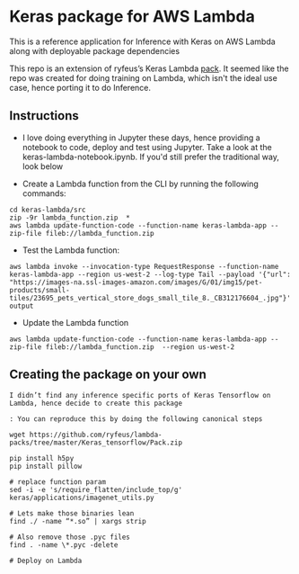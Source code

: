 # Keras package for AWS Lambda
This is a reference application for Inference with Keras on AWS Lambda along with deployable package dependencies

This repo is an extension of ryfeus’s Keras Lambda [pack](https://github.com/ryfeus/lambda-packs/tree/master/Keras_tensorflow). It seemed like the repo was created for doing training on Lambda, which isn't the ideal use case, hence porting it to do Inference. 

## Instructions

- I love doing everything in Jupyter these days, hence providing a notebook to code, deploy and test using Jupyter. Take a look at the keras-lambda-notebook.ipynb. If you'd still prefer the traditional way, look below

- Create a Lambda function from the CLI by running the following commands: 

```
cd keras-lambda/src
zip -9r lambda_function.zip  * 
aws lambda update-function-code --function-name keras-lambda-app --zip-file fileb://lambda_function.zip
```

- Test the Lambda function: 
```
aws lambda invoke --invocation-type RequestResponse --function-name keras-lambda-app --region us-west-2 --log-type Tail --payload '{"url": "https://images-na.ssl-images-amazon.com/images/G/01/img15/pet-products/small-tiles/23695_pets_vertical_store_dogs_small_tile_8._CB312176604_.jpg"}' output
```

- Update the Lambda function
```
aws lambda update-function-code --function-name keras-lambda-app --zip-file fileb://lambda_function.zip  --region us-west-2
```

## Creating the package on your own

```
I didn’t find any inference specific ports of Keras Tensorflow on Lambda, hence decide to create this package

: You can reproduce this by doing the following canonical steps

wget https://github.com/ryfeus/lambda-packs/tree/master/Keras_tensorflow/Pack.zip

pip install h5py 
pip install pillow

# replace function param
sed -i -e 's/require_flatten/include_top/g' keras/applications/imagenet_utils.py

# Lets make those binaries lean
find ./ -name “*.so” | xargs strip

# Also remove those .pyc files
find . -name \*.pyc -delete

# Deploy on Lambda
```
